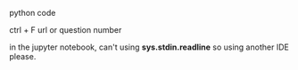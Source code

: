 python code

ctrl + F url or question number

in the jupyter notebook, can't using **sys.stdin.readline**
so using another IDE please.
